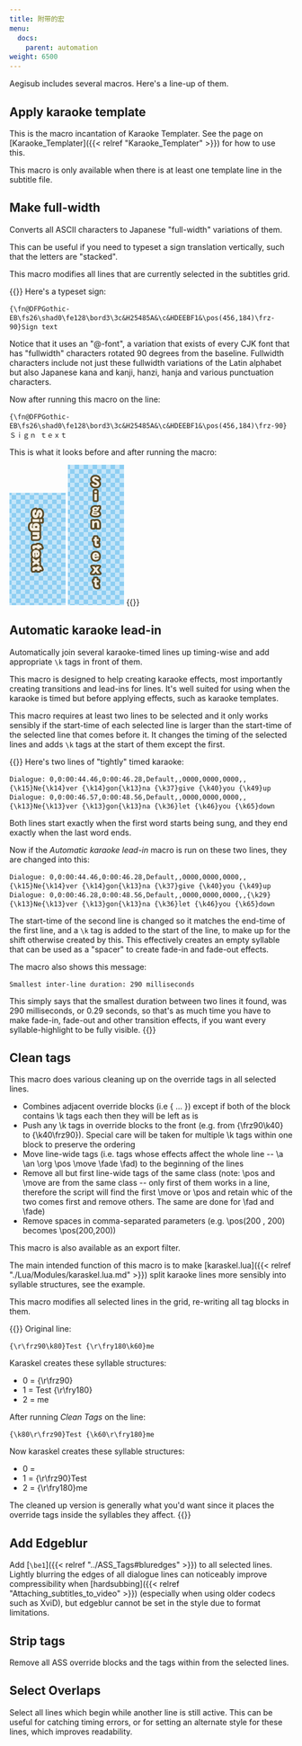 ```yaml
---
title: 附带的宏
menu:
  docs:
    parent: automation
weight: 6500
---
```


Aegisub includes several macros. Here's a line-up of them.

## Apply karaoke template  ##
This is the macro incantation of Karaoke Templater. See the page on
[Karaoke_Templater]({{< relref "Karaoke_Templater" >}}) for how to use this.

This macro is only available when there is at least one template line in the
subtitle file.

## Make full-width  ##
Converts all ASCII characters to Japanese "full-width" variations of them.

This can be useful if you need to typeset a sign translation vertically,
such that the letters are "stacked".

This macro modifies all lines that are currently selected in the subtitles
grid.

{{<example-box>}}
Here's a typeset sign:

    {\fn@DFPGothic-EB\fs26\shad0\fe128\bord3\3c&H25485A&\c&HDEEBF1&\pos(456,184)\frz-90}Sign text

Notice that it uses an "@-font", a variation that exists of every CJK font
that has "fullwidth" characters rotated 90 degrees from the baseline.
Fullwidth characters include not just these fullwidth variations of the
Latin alphabet but also Japanese kana and kanji, hanzi, hanja and various
punctuation characters.

Now after running this macro on the line:

    {\fn@DFPGothic-EB\fs26\shad0\fe128\bord3\3c&H25485A&\c&HDEEBF1&\pos(456,184)\frz-90}Ｓｉｇｎ ｔｅｘｔ

This is what it looks before and after running the macro:

![StackedSign1](/img/3.2/StackedSign1.png) ![StackedSign2](/img/3.2/StackedSign2.png)
{{</example-box>}}

## Automatic karaoke lead-in  ##
Automatically join several karaoke-timed lines up timing-wise and add
appropriate `\k` tags in front of them.

This macro is designed to help creating karaoke effects, most importantly
creating transitions and lead-ins for lines. It's well suited for using when
the karaoke is timed but before applying effects, such as karaoke templates.

This macro requires at least two lines to be selected and it only works
sensibly if the start-time of each selected line is larger than the
start-time of the selected line that comes before it. It changes the timing
of the selected lines and adds `\k` tags at the start of them except the
first.

{{<example-box>}}
Here's two lines of "tightly" timed karaoke:

```plaintext
Dialogue: 0,0:00:44.46,0:00:46.28,Default,,0000,0000,0000,,{\k15}Ne{\k14}ver {\k14}gon{\k13}na {\k37}give {\k40}you {\k49}up
Dialogue: 0,0:00:46.57,0:00:48.56,Default,,0000,0000,0000,,{\k13}Ne{\k13}ver {\k13}gon{\k13}na {\k36}let {\k46}you {\k65}down
```

Both lines start exactly when the first word starts being sung, and they end
exactly when the last word ends.

Now if the _Automatic karaoke lead-in_ macro is run on these two lines, they
are changed into this:
```plaintext
Dialogue: 0,0:00:44.46,0:00:46.28,Default,,0000,0000,0000,,{\k15}Ne{\k14}ver {\k14}gon{\k13}na {\k37}give {\k40}you {\k49}up
Dialogue: 0,0:00:46.28,0:00:48.56,Default,,0000,0000,0000,,{\k29}{\k13}Ne{\k13}ver {\k13}gon{\k13}na {\k36}let {\k46}you {\k65}down
```

The start-time of the second line is changed so it matches the end-time of
the first line, and a `\k` tag  is added to the start of the line, to make
up for the shift otherwise created by this. This effectively creates an
empty syllable that can be used as a "spacer" to create fade-in and fade-out
effects.

The macro also shows this message:
```plaintext
Smallest inter-line duration: 290 milliseconds
```

This simply says that the smallest duration between two lines it found, was
290 milliseconds, or 0.29 seconds, so that's as much time you have to make
fade-in, fade-out and other transition effects, if you want every
syllable-highlight to be fully visible.
{{</example-box>}}

## Clean tags  ##
This macro does various cleaning up on the override tags in all selected
lines.

* Combines adjacent override blocks (i.e { ... }) except if both of the
  block contains \k tags each then they will be left as is
* Push any \k tags in override blocks to the front (e.g. from {\frz90\k40}
  to {\k40\frz90}). Special care will be taken for multiple \k tags within
  one block to preserve the ordering
* Move line-wide tags (i.e. tags whose effects affect the whole line -- \a
  \an \org \pos \move \fade \fad) to the beginning of the lines
* Remove all but first line-wide tags of the same class (note: \pos and
  \move are from the same class -- only first of them works in a line,
  therefore the script will find the first \move or \pos and retain whic of
  the two comes first and remove others. The same are done for \fad and
  \fade)
* Remove spaces in comma-separated parameters (e.g. \pos(200 , 200) becomes
  \pos(200,200))

This macro is also available as an export filter.

The main intended function of this macro is to make
[karaskel.lua]({{< relref "./Lua/Modules/karaskel.lua.md" >}}) split karaoke lines more
sensibly into syllable structures, see the example.

This macro modifies all selected lines in the grid, re-writing all tag
blocks in them.

{{<example-box>}}
Original line:

```plaintext
{\r\frz90\k80}Test {\r\fry180\k60}me
```

Karaskel creates these syllable structures:


* 0 = {\r\frz90}
* 1 = Test {\r\fry180}
* 2 = me

After running _Clean Tags_ on the line:

```plaintext
{\k80\r\frz90}Test {\k60\r\fry180}me
```

Now karaskel creates these syllable structures:


* 0 =
* 1 = {\r\frz90}Test
* 2 = {\r\fry180}me

The cleaned up version is generally what you'd want since it places the
override tags inside the syllables they affect.
{{</example-box>}}

## Add Edgeblur ##
Add [`\be1`]({{< relref "../ASS_Tags#bluredges" >}}) to all selected lines. Lightly blurring the
edges of all dialogue lines can noticeably improve compressibility when
[hardsubbing]({{< relref "Attaching_subtitles_to_video" >}}) (especially when using older
codecs such as XviD), but edgeblur cannot be set in the style due to format
limitations.

## Strip tags ##
Remove all ASS override blocks and the tags within from the selected lines.

## Select Overlaps ##
Select all lines which begin while another line is still active. This can be
useful for catching timing errors, or for setting an alternate style for these
lines, which improves readability.

